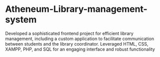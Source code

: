 # Atheneum-Library-management-system
Developed a sophisticated frontend project for efficient library management, including a custom application to facilitate communication between students and the library coordinator. Leveraged HTML, CSS, XAMPP, PHP, and SQL for an engaging interface and robust functionality
